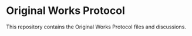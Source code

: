 # Original Works Protocol

This repository contains the Original Works Protocol files and discussions.

